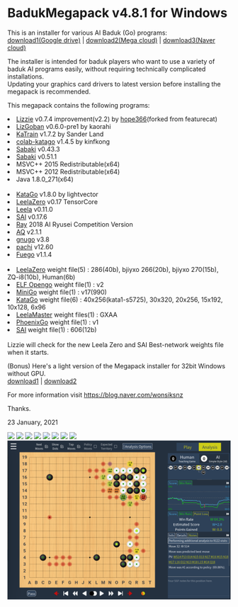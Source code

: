 # BadukMegapack v4.8.1 for Windows
This is an installer for various AI Baduk (Go) programs:<br>
<a href="https://drive.google.com/uc?export=download&id=1bWebRDdl6Ww4HmkyCBrYX2-hTmJHk7G3">download1(Google drive)</a> | <a href="https://mega.nz/file/Dch13QiZ#tpVPf_chi-oufhtq6vHC83l8_SMQNFLb1rU4AmxGrbM">download2(Mega cloud)</a> | <a href="http://naver.me/xlWnhnrS">download3(Naver cloud)</a>

The installer is intended for baduk players who want to use a variety of baduk AI programs easily, without requiring technically complicated installations.<br>
Updating your graphics card drivers to latest version before installing the megapack is recommended.


This megapack contains the following programs:

<li><a href="https://github.com/featurecat/lizzie" target="_blank">Lizzie</a> v0.7.4 improvement(v2.2) by <a href="https://github.com/hope366/Lizzie-improvements">hope366</a>(forked from featurecat)<br>
<li><a href="https://github.com/kaorahi/lizgoban" target="_blank">LizGoban</a> v0.6.0-pre1 by kaorahi<br>
<li><a href="https://github.com/sanderland/katrain" target="_blank">KaTrain</a> v1.7.2 by Sander Land<br>
<li><a href="https://github.com/kinfkong/katago-colab" target="_blank">colab-katago</a> v1.4.5 by kinfkong<br>
<li><a href="https://github.com/SabakiHQ/Sabaki" target="_blank">Sabaki</a> v0.43.3<br>
<li><a href="https://github.com/SabakiHQ/Sabaki" target="_blank">Sabaki</a> v0.51.1<br>
<li>MSVC++ 2015 Redistributable(x64)<br>
<li>MSVC++ 2012 Redistributable(x64)<br>
<li>Java 1.8.0_271(x64)<br>
<br>
<li><a href="https://github.com/lightvector/KataGo" target="_blank">KataGo</a> v1.8.0 by lightvector<br>
<li><a href="https://github.com/leela-zero/leela-zero" target="_blank">LeelaZero</a> v0.17 TensorCore<br>
<li><a href="https://sjeng.org/leela.html" target="_blank">Leela</a> v0.11.0<br>
<li><a href="https://github.com/sai-dev/sai" target="_blank">SAI</a> v0.17.6<br>
<li><a href="https://github.com/zakki/Ray" target="_blank">Ray</a> 2018 AI Ryusei Competition Version<br>
<li><a href="https://github.com/ymgaq/AQ" target="_blank">AQ</a> v2.1.1<br>
<li><a href="https://www.gnu.org/software/gnugo/" target="_blank">gnugo</a> v3.8<br>
<li><a href="https://github.com/pasky/pachi" target="_blank">pachi</a> v12.60<br>
<li><a href="https://sourceforge.net/projects/fuego/" target="_blank">Fuego</a> v1.1.4<br>
<br>
<li><a href="http://zero.sjeng.org/" target="_blank">LeelaZero</a> weight file(5) : 286(40b), bjiyxo 266(20b), bjiyxo 270(15b), ZQ-i8(10b), Human(6b)<br>
<li><a href="https://github.com/pytorch/ELF" target="_blank">ELF Opengo</a> weight file(1) : v2<br>
<li><a href="https://github.com/tensorflow/minigo" target="_blank">MiniGo</a> weight file(1) : v17(990)<br>
<li><a href="https://d3dndmfyhecmj0.cloudfront.net/index.html">KataGo</a> weight file(6) : 40x256(kata1-s5725), 30x320, 20x256, 15x192, 10x128, 6x96<br>
<li><a href="https://github.com/pangafu/LeelaMasterWeight" target="_blank">LeelaMaster</a> weight files(1) : GXAA<br>
<li><a href="https://github.com/Tencent/PhoenixGo" target="_blank">PhoenixGo</a> weight file(1) : v1<br>
<li><a href="http://sai.unich.it/" target="_blank">SAI</a> weight file(1) : 606(12b)<br>
<br>
Lizzie will check for the new Leela Zero and SAI Best-network weights file when it starts.

(Bonus) Here's a light version of the Megapack installer for 32bit Windows without GPU.<br>
<a href="https://drive.google.com/uc?export=download&id=1vKjdwVZ-TlCANfVjc_GkGD0n9PEXOj6T">download1</a> | <a href="http://naver.me/xfhmclWf">download2</a>

For more information visit https://blog.naver.com/wonsiksnz

Thanks.


23 January, 2021

<img src="https://github.com/wonsiks/BadukMegapack/blob/master/megapack.png">

<img src="https://github.com/wonsiks/BadukMegapack/blob/master/config1.png">

<img src="https://github.com/wonsiks/BadukMegapack/blob/master/config2.png">

<img src="https://github.com/wonsiks/BadukMegapack/blob/master/config3.png">

<img src="https://github.com/wonsiks/BadukMegapack/blob/master/lizzie.png">

<img src="https://github.com/wonsiks/BadukMegapack/blob/master/sabaki.png">

<img src="https://github.com/wonsiks/BadukMegapack/blob/master/lizgoban.png">

<img src="https://github.com/wonsiks/BadukMegapack/blob/master/run_lizgoban.png">

<img src="https://raw.githubusercontent.com/sanderland/katrain/master/screenshots/analysis.png">
